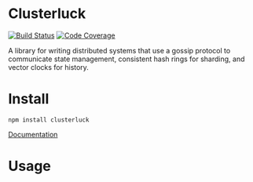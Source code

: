 Clusterluck
===========

[![Build Status](https://travis-ci.org/azuqua/clusterluck.svg?branch=master)](https://travis-ci.org/azuqua/clusterluck)
[![Code Coverage](https://coveralls.io/repos/github/azuqua/clusterluck/badge.svg?branch=master)](https://coveralls.io/github/azuqua/clusterluck?branch=master)

A library for writing distributed systems that use a gossip protocol to communicate state management, consistent hash rings for sharding, and vector clocks for history.

# Install

```
npm install clusterluck
```

[Documentation](https://azuqua.github.io/clusterluck)

# Usage 

```javascript




```